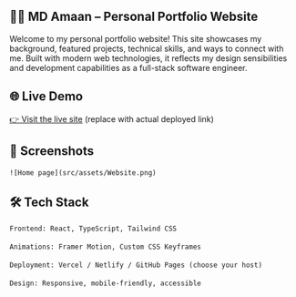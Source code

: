 ## 🧑‍💻 MD Amaan – Personal Portfolio Website

Welcome to my personal portfolio website! This site showcases my background, featured projects, technical skills, and ways to connect with me. Built with modern web technologies, it reflects my design sensibilities and development capabilities as a full-stack software engineer.
## 🌐 Live Demo

[👉 Visit the live site](https://mdamaanportfolio.lovable.app/)
(replace with actual deployed link)
## 📸 Screenshots
<!-- Add screenshots if available -->
    ![Home page](src/assets/Website.png)    

## 🛠️ Tech Stack

    Frontend: React, TypeScript, Tailwind CSS

    Animations: Framer Motion, Custom CSS Keyframes

    Deployment: Vercel / Netlify / GitHub Pages (choose your host)

    Design: Responsive, mobile-friendly, accessible
